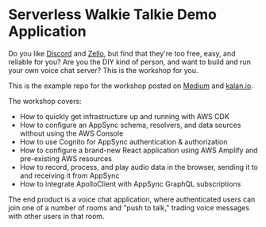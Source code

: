 # Serverless Walkie Talkie Demo Application

Do you like [Discord](https://discordapp.com/) and [Zello](https://zello.com/), but find that they're too free, easy, and reliable for you? Are you the DIY kind of person, and want to build and run your own voice chat server? This is the workshop for you.

This is the example repo for the workshop posted on [Medium](https://medium.com) and [kalan.io](https://kalan.io/posts/serverless-walkie-talkie).

The workshop covers:

- How to quickly get infrastructure up and running with AWS CDK
- How to configure an AppSync schema, resolvers, and data sources without using the AWS Console
- How to use Cognito for AppSync authentication & authorization
- How to configure a brand-new React application using AWS Amplify and pre-existing AWS resources
- How to record, process, and play audio data in the browser, sending it to and receiving it from AppSync
- How to integrate ApolloClient with AppSync GraphQL subscriptions

The end product is a voice chat application, where authenticated users can join one of a number of rooms and "push to talk," trading voice messages with other users in that room.